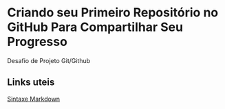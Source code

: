 # Criando seu Primeiro Repositório no GitHub Para Compartilhar Seu Progresso
Desafio de Projeto Git/Github

## Links uteis

[Sintaxe Markdown](https://www.markdownguide.org/basic-syntax/")
